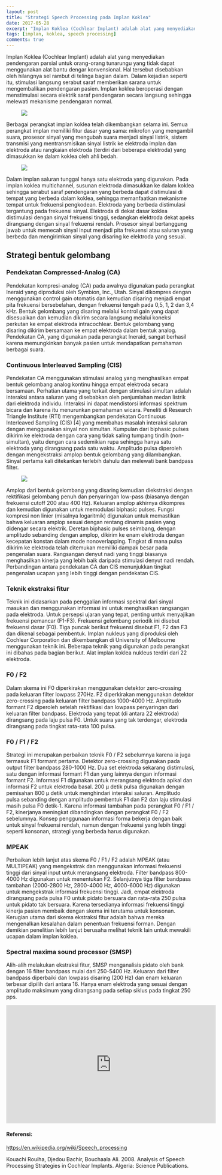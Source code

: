 ```yaml
---
layout: post
title: "Strategi Speech Processing pada Implan Koklea"
date: 2017-05-28
excerpt: "Implan Koklea (Cochlear Implant) adalah alat yang menyediakan pendengaran parsial untuk orang-orang tunarungu yang tidak dapat menggunakan alat bantu dengar konvensional. Hal tersebut disebabkan oleh hilangnya sel rambut di telinga bagian dalam. Dalam kejadian seperti itu, stimulasi langsung serabut saraf memberikan sarana untuk mengembalikan pendengaran pasien."
tags: [implan, koklea, speech processing]
comments: true
---
```


Implan Koklea (Cochlear Implant) adalah alat yang menyediakan pendengaran parsial untuk orang-orang tunarungu yang tidak dapat menggunakan alat bantu dengar konvensional. Hal tersebut disebabkan oleh hilangnya sel rambut di telinga bagian dalam. Dalam kejadian seperti itu, stimulasi langsung serabut saraf memberikan sarana untuk mengembalikan pendengaran pasien. Implan koklea  beroperasi dengan menstimulasi secara elektrik saraf pendengaran secara langsung sehingga melewati mekanisme pendengaran normal.

<figure>
	<a href='assets/img/fig0.png'><img src='assets/img/fig0.png'></a>
</figure>

Berbagai perangkat implan koklea telah dikembangkan selama ini. Semua perangkat implan memiliki fitur dasar yang sama: mikrofon yang mengambil suara, prosesor sinyal yang mengubah suara menjadi sinyal listrik, sistem transmisi yang mentransmisikan sinyal listrik ke elektroda implan dan elektroda atau rangkaian elektroda (terdiri dari beberapa elektroda) yang dimasukkan ke dalam koklea oleh ahli bedah.

<figure>
	<a href='assets/img/fig1.png'><img src='assets/img/fig1.png'></a>
</figure>

Dalam implan saluran tunggal hanya satu elektroda yang digunakan. Pada implan koklea multichannel, susunan elektroda dimasukkan ke dalam koklea sehingga serabut saraf pendengaran yang berbeda dapat distimulasi di tempat yang berbeda dalam koklea, sehingga memanfaatkan mekanisme tempat untuk frekuensi pengkodean. Elektroda yang berbeda distimulasi tergantung pada frekuensi sinyal. Elektroda di dekat dasar koklea distimulasi dengan sinyal frekuensi tinggi, sedangkan elektroda dekat apeks dirangsang dengan sinyal frekuensi rendah. Prosesor sinyal bertanggung jawab untuk memecah sinyal input menjadi pita frekuensi atau saluran yang berbeda dan mengirimkan sinyal yang disaring ke elektroda yang sesuai.

## Strategi bentuk gelombang

### Pendekatan Compressed-Analog (CA)

Pendekatan kompresi-analog (CA) pada awalnya digunakan pada perangkat Ineraid yang diproduksi oleh Symbion, Inc., Utah. Sinyal dikompres dengan menggunakan control gain otomatis dan kemudian disaring menjadi empat pita frekuensi bersebelahan, dengan frekuensi tengah pada 0,5, 1, 2 dan 3,4 kHz. Bentuk gelombang yang disaring melalui kontrol gain yang dapat disesuaikan dan kemudian dikirim secara langsung melalui koneksi perkutan ke empat elektroda intracochlear. Bentuk gelombang yang disaring dikirim bersamaan ke empat elektroda dalam bentuk analog. Pendekatan CA, yang digunakan pada perangkat Ineraid, sangat berhasil karena memungkinkan banyak pasien untuk mendapatkan pemahaman berbagai suara. 

### Continuous Interleaved Sampling (CIS)

Pendekatan CA menggunakan stimulasi analog yang menghasilkan empat bentuk gelombang analog kontinu hingga empat elektroda secara bersamaan. Perhatian utama yang terkait dengan stimulasi simultan adalah interaksi antara saluran yang disebabkan oleh penjumlahan medan listrik dari elektroda individu. Interaksi ini dapat mendistorsi informasi spektrum bicara dan karena itu menurunkan pemahaman wicara. Peneliti di Research Triangle Institute (RTI) mengembangkan pendekatan Continuous Interleaved Sampling (CIS) [4] yang membahas masalah interaksi saluran dengan menggunakan sinyal non simultan. Kumpulan dari biphasic pulses dikirim ke elektroda dengan cara yang tidak saling tumpang tindih (non-simultan), yaitu dengan cara sedemikian rupa sehingga hanya satu elektroda yang dirangsang pada satu waktu. Amplitudo pulsa diperoleh dengan mengekstraksi amplop bentuk gelombang yang dilambangkan. Sinyal pertama kali ditekankan terlebih dahulu dan melewati bank bandpass filter.

<figure>
	<a href='assets/img/fig2.png'><img src='assets/img/fig2.png'></a>
</figure>

Amplop dari bentuk gelombang yang disaring kemudian diekstraksi dengan rektifikasi gelombang penuh dan penyaringan low-pass (biasanya dengan frekuensi cutoff 200 atau 400 Hz). Keluaran amplop akhirnya dikompres dan kemudian digunakan untuk memodulasi biphasic pulses. Fungsi kompresi non linier (misalnya logaritmik) digunakan untuk memastikan bahwa keluaran amplop sesuai dengan rentang dinamis pasien yang didengar secara elektrik. Deretan biphasic pulses seimbang, dengan amplitudo sebanding dengan amplop, dikirim ke enam elektroda dengan kecepatan konstan dalam mode nonoverlapping. Tingkat di mana pulsa dikirim ke elektroda telah ditemukan memiliki dampak besar pada pengenalan suara. Rangsangan denyut nadi yang tinggi biasanya menghasilkan kinerja yang lebih baik daripada stimulasi denyut nadi rendah. Perbandingan antara pendekatan CA dan CIS menunjukkan tingkat pengenalan ucapan yang lebih tinggi dengan pendekatan CIS.

### Teknik ekstraksi fitur

Teknik ini didasarkan pada penggalian informasi spektral dari sinyal masukan dan menggunakan informasi ini untuk menghasilkan rangsangan pada elektroda. Untuk persepsi ujaran yang tepat, penting untuk menyajikan frekuensi pemancar (F1-F3). Frekuensi gelombang periodik ini disebut frekuensi dasar (F0). Tiga puncak berikut frekuensi disebut F1, F2 dan F3 dan dikenal sebagai pembentuk. Implan nukleus yang diproduksi oleh Cochlear Corporation dan dikembangkan di University of Melbourne menggunakan teknik ini. Beberapa teknik yang digunakan pada perangkat ini dibahas pada bagian berikut. Alat implan koklea nukleus terdiri dari 22 elektroda.

### F0 / F2

Dalam skema ini F0 diperkirakan menggunakan detektor zero-crossing pada keluaran filter lowpass 270Hz. F2 diperkirakan menggunakan detektor zero-crossing pada keluaran filter bandpass 1000-4000 Hz. Amplitudo formant F2 diperoleh setelah rektifikasi dan lowpass penyaringan dari keluaran filter bandpass. Elektroda yang tepat (di antara 22 elektroda) dirangsang pada laju pulsa F0. Untuk suara yang tak terdengar, elektroda dirangsang pada tingkat rata-rata 100 pulsa.

### F0 / F1 / F2

Strategi ini merupakan perbaikan teknik F0 / F2 sebelumnya karena ia juga termasuk F1 formant pertama. Detektor zero-crossing digunakan pada output filter bandpass 280-1000 Hz. Dua set elektroda sekarang distimulasi, satu dengan informasi formant F1 dan yang lainnya dengan informasi formant F2. Informasi F1 digunakan untuk merangsang elektroda apikal dan informasi F2 untuk elektroda basal. 200 μ detik pulsa digunakan dengan pemisahan 800 μ detik untuk menghindari interaksi saluran. Amplitudo pulsa sebanding dengan amplitudo pembentuk F1 dan F2 dan laju stimulasi masih pulsa F0 detik-1. Karena informasi tambahan pada perangkat F0 / F1 / F2, kinerjanya meningkat dibandingkan dengan perangkat F0 / F2 sebelumnya. Konsep penggunaan informasi forma bekerja dengan baik untuk sinyal frekuensi rendah, namun dengan frekuensi yang lebih tinggi seperti konsonan, strategi yang berbeda harus digunakan.

### MPEAK

Perbaikan lebih lanjut atas skema F0 / F1 / F2 adalah MPEAK (atau MULTIPEAK) yang mengekstrak dan menggunakan informasi frekuensi tinggi dari sinyal input untuk merangsang elektroda. Filter bandpass 800-4000 Hz digunakan untuk menentukan F2. Selanjutnya tiga filter bandpass tambahan (2000-2800 Hz, 2800-4000 Hz, 4000-6000 Hz) digunakan untuk mengekstrak informasi frekuensi tinggi. Jadi, empat elektroda dirangsang pada pulsa F0 untuk pidato bersuara dan rata-rata 250 pulsa untuk pidato tak bersuara. Karena tersedianya informasi frekuensi tinggi kinerja pasien membaik dengan skema ini terutama untuk konsonan. Kerugian utama dari skema ekstraksi fitur adalah bahwa mereka mengenalkan kesalahan dalam penentuan frekuensi forman. Dengan demikian penelitian lebih lanjut berusaha melihat teknik lain untuk mewakili ucapan dalam implan koklea.

### Spectral maxima sound processor (SMSP)

Alih-alih melakukan ekstraksi fitur, SMSP menganalisis pidato oleh bank dengan 16 filter bandpass mulai dari 250-5400 Hz. Keluaran dari filter bandpass diperbaiki dan lowpass disaring (200 Hz) dan enam keluaran terbesar dipilih dari antara 16. Hanya enam elektroda yang sesuai dengan amplitudo maksimum yang dirangsang pada setiap siklus pada tingkat 250 pps.

<iframe width="560" height="315" src="https://www.youtube.com/embed/zeg4qTnYOpw" frameborder="0"> </iframe>


#### Referensi:

https://en.wikipedia.org/wiki/Speech_processing

Kouachi Rouiha, Djedou Bachir, Bouchaala Ali. 2008. Analysis of Speech Processing Strategies in Cochlear Implants. Algeria: Science Publications.

